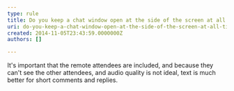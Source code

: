 ```yaml
---
type: rule
title: Do you keep a chat window open at the side of the screen at all times?
uri: do-you-keep-a-chat-window-open-at-the-side-of-the-screen-at-all-times
created: 2014-11-05T23:43:59.0000000Z
authors: []

---
```




<span class='intro'> <p>It's important that the remote attendees are included, and because they can't see the other attendees, and audio quality is not ideal, text is much better for short comments and replies.​</p> </span>




